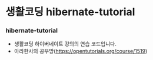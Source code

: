 # 생활코딩 hibernate-tutorial

### hibernate-tutorial

- 생활코딩 하이버네이트 강의의 연습 코드입니다.
- 아라한사의 공부방(https://opentutorials.org/course/1519)
